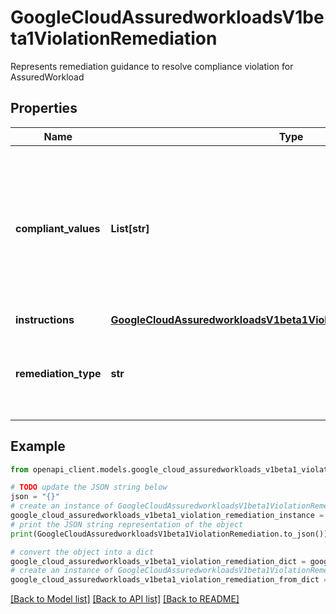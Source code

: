 # GoogleCloudAssuredworkloadsV1beta1ViolationRemediation

Represents remediation guidance to resolve compliance violation for AssuredWorkload

## Properties

Name | Type | Description | Notes
------------ | ------------- | ------------- | -------------
**compliant_values** | **List[str]** | Values that can resolve the violation For example: for list org policy violations, this will either be the list of allowed or denied values | [optional] 
**instructions** | [**GoogleCloudAssuredworkloadsV1beta1ViolationRemediationInstructions**](GoogleCloudAssuredworkloadsV1beta1ViolationRemediationInstructions.md) |  | [optional] 
**remediation_type** | **str** | Output only. Reemediation type based on the type of org policy values violated | [optional] [readonly] 

## Example

```python
from openapi_client.models.google_cloud_assuredworkloads_v1beta1_violation_remediation import GoogleCloudAssuredworkloadsV1beta1ViolationRemediation

# TODO update the JSON string below
json = "{}"
# create an instance of GoogleCloudAssuredworkloadsV1beta1ViolationRemediation from a JSON string
google_cloud_assuredworkloads_v1beta1_violation_remediation_instance = GoogleCloudAssuredworkloadsV1beta1ViolationRemediation.from_json(json)
# print the JSON string representation of the object
print(GoogleCloudAssuredworkloadsV1beta1ViolationRemediation.to_json())

# convert the object into a dict
google_cloud_assuredworkloads_v1beta1_violation_remediation_dict = google_cloud_assuredworkloads_v1beta1_violation_remediation_instance.to_dict()
# create an instance of GoogleCloudAssuredworkloadsV1beta1ViolationRemediation from a dict
google_cloud_assuredworkloads_v1beta1_violation_remediation_from_dict = GoogleCloudAssuredworkloadsV1beta1ViolationRemediation.from_dict(google_cloud_assuredworkloads_v1beta1_violation_remediation_dict)
```
[[Back to Model list]](../README.md#documentation-for-models) [[Back to API list]](../README.md#documentation-for-api-endpoints) [[Back to README]](../README.md)


